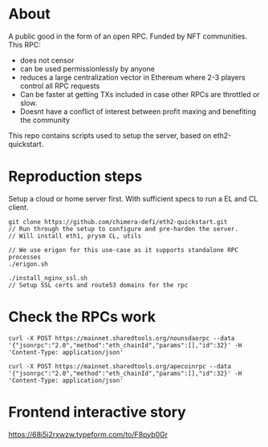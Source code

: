 # About 

A public good in the form of an open RPC. Funded by NFT communities. 
This RPC:
- does not censor
- can be used permissionlessly by anyone
- reduces a large centralization vector in Ethereum where 2-3 players control all RPC requests
- Can be faster at getting TXs included in case other RPCs are throttled or slow. 
- Doesnt have a conflict of interest between profit maxing and benefiting the community

This repo contains scripts used to setup the server, based on eth2-quickstart. 

# Reproduction steps

Setup a cloud or home server first. With sufficient specs to run a EL and CL client. 

```
git clone https://github.com/chimera-defi/eth2-quickstart.git
// Run through the setup to configure and pre-harden the server. 
// Will install eth1, prysm CL, utils

// We use erigon for this use-case as it supports standalone RPC processes
./erigon.sh

./install_nginx_ssl.sh
// Setup SSL certs and route53 domains for the rpc
```

# Check the RPCs work
```
curl -X POST https://mainnet.sharedtools.org/nounsdaorpc --data '{"jsonrpc":"2.0","method":"eth_chainId","params":[],"id":32}' -H 'Content-Type: application/json'

curl -X POST https://mainnet.sharedtools.org/apecoinrpc --data '{"jsonrpc":"2.0","method":"eth_chainId","params":[],"id":32}' -H 'Content-Type: application/json'
```

# Frontend interactive story

https://68i5i2rxwzw.typeform.com/to/F8pyb0Gr
